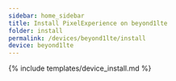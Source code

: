 ```yaml
---
sidebar: home_sidebar
title: Install PixelExperience on beyond1lte
folder: install
permalink: /devices/beyond1lte/install
device: beyond1lte
---
```

{% include templates/device_install.md %}
